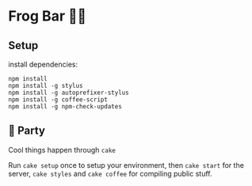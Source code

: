 # Frog Bar 🐸🌱

## Setup

install dependencies:
```shell
npm install
npm install -g stylus
npm install -g autoprefixer-stylus
npm install -g coffee-script
npm install -g npm-check-updates
```

## 🍰 Party

Cool things happen through `cake`

Run `cake setup` once to setup your environment, then `cake start` for the server, `cake styles` and `cake coffee` for compiling public stuff.


